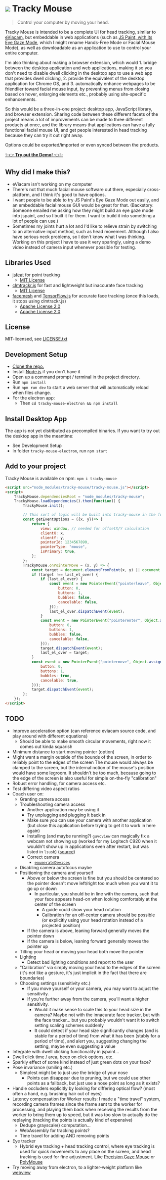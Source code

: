 # ![](./images/tracky-mouse-logo-32.png) Tracky Mouse

> Control your computer by moving your head.

Tracky Mouse is intended to be a complete UI for head tracking, similar to [eViacam](https://github.com/cmauri/eviacam), but embeddable in web applications (such as [JS Paint, with its Eye Gaze Mode](https://jspaint.app/#eye-gaze-mode), which I might rename Hands-Free Mode or Facial Mouse Mode), as well as downloadable as an application to use to control your entire computer.

I'm also thinking about making a browser extension, which would 1. bridge between the desktop application and web applications, making it so you don't need to disable dwell clicking in the desktop app to use a web app that provides dwell clicking, 2. provide the equivalent of the desktop application for Chrome OS, and 3. automatically enhance webpages to be friendlier toward facial mouse input, by preventing menus from closing based on hover, enlarging elements etc., probably using site-specific enhancements.

So this would be a three-in-one project: desktop app, JavaScript library, and browser extension.
Sharing code between these different facets of the project means a lot of improvements can be made to three different products at once, and the library means that applications can have a fully functional facial mouse UI, and get people interested in head tracking because they can try it out right away.

Options could be exported/imported or even synced between the products.

[✨👉 **Try out the Demo!** 👈✨](https://1j01.github.io/tracky-mouse/)

## Why did I make this?

- eViacam isn't working on my computer
- There's not that much facial mouse software out there, especially cross-platform, and I think it's good to have options.
- I want people to be able to try JS Paint's Eye Gaze Mode out easily, and an embeddable facial mouse GUI would be great for that. (Backstory: Someone emailed me asking how they might build an eye gaze mode into jspaint, and so I built it for them. I want to build it into something a lot of people can use.)
- Sometimes my joints hurt a lot and I'd like to relieve strain by switching to an alternative input method, such as head movement. Although I also have serious neck problems, so I don't know what I was thinking. Working on this project I have to use it very sparingly, using a demo video instead of camera input whenever possible for testing.

## Libraries Used

- [jsfeat](https://github.com/inspirit/jsfeat) for point tracking
	- [MIT License](https://github.com/inspirit/jsfeat/blob/master/LICENSE)
- [clmtrackr.js](https://github.com/auduno/clmtrackr) for fast and lightweight but inaccurate face tracking
	- [MIT License](https://github.com/auduno/clmtrackr/blob/dev/LICENSE.txt)
- [facemesh](https://github.com/tensorflow/tfjs-models/tree/master/facemesh#mediapipe-facemesh) and [TensorFlow.js](https://www.tensorflow.org/) for accurate face tracking (once this loads, it stops using clmtrackr.js)
	- [Apache License 2.0](https://github.com/tensorflow/tfjs-models/blob/master/LICENSE)
	- [Apache License 2.0](https://github.com/tensorflow/tensorflow/blob/master/LICENSE)

## License

MIT-licensed, see [LICENSE.txt](./LICENSE.txt)

## Development Setup

- [Clone the repo.](https://help.github.com/articles/cloning-a-repository/)
- Install [Node.js](https://nodejs.org/) if you don't have it
- Open up a command prompt / terminal in the project directory.
- Run `npm install`
- Run `npm run dev` to start a web server that will automatically reload when files change.
- For the electron app:
	- Then `cd tracky-mouse-electron && npm install`

## Install Desktop App

The app is not yet distributed as precompiled binaries.
If you want to try out the desktop app in the meantime:

- See Development Setup
- In folder `tracky-mouse-electron`, run `npm start`

## Add to your project

Tracky Mouse is available on npm:
`npm i tracky-mouse`

```html
<script src="node_modules/tracky-mouse/tracky-mouse.js"></script>
<script>
	TrackyMouse.dependenciesRoot = "node_modules/tracky-mouse";
	TrackyMouse.loadDependencies().then(function() {
		TrackyMouse.init();

		// This sort of logic will be built into tracky-mouse in the future.
		const getEventOptions = ({x, y})=> {
			return {
				view: window, // needed for offsetX/Y calculation
				clientX: x,
				clientY: y,
				pointerId: 1234567890,
				pointerType: "mouse",
				isPrimary: true,
			};
		};
		TrackyMouse.onPointerMove = (x, y) => {
			const target = document.elementFromPoint(x, y) || document.body;
			if (target !== last_el_over) {
				if (last_el_over) {
					const event = new PointerEvent("pointerleave", Object.assign(getEventOptions({ x, y }), {
						button: 0,
						buttons: 1,
						bubbles: false,
						cancelable: false,
					}));
					last_el_over.dispatchEvent(event);
				}
				const event = new PointerEvent("pointerenter", Object.assign(getEventOptions({ x, y }), {
					button: 0,
					buttons: 1,
					bubbles: false,
					cancelable: false,
				}));
				target.dispatchEvent(event);
				last_el_over = target;
			}
			const event = new PointerEvent("pointermove", Object.assign(getEventOptions({ x, y }), {
				button: 0,
				buttons: 1,
				bubbles: true,
				cancelable: true,
			}));
			target.dispatchEvent(event);
		};
	});
</script>
```

## TODO

- Improve acceleration option (can reference eviacam source code, and play around with different equations)
	- Should be able to make smooth circular movements, right now it comes out kinda squarish
- Minimum distance to start moving pointer (option)
- Might want a margin outside of the bounds of the screen, in order to reliably point to the edges of the screen
The mouse would always be clamped to the screen, but the internal notion of the mouse's position would have some legroom.
It shouldn't be too much, because going to the edge of the screen is also useful for simple on-the-fly "calibration"
- Robust error handling, for camera access etc.
- Test differing video aspect ratios
- Coach user on:
	- Granting camera access
	- Troubleshooting camera access
		- Another application may be using it
		- Try unplugging and plugging it back in
		- Make sure you can use your camera with another application (but close this application before trying to get it to work in here again)
		- Installing (and maybe running?) `guvcview` can magically fix a webcam not showing up (worked for my Logitech C920 when it wouldn't show up in applications even after restart, but was listed in `lsusb`) ([source](https://forums.linuxmint.com/viewtopic.php?t=131011))
		- Correct camera
			- [`enumerateDevices`](https://developer.mozilla.org/en-US/docs/Web/API/MediaDevices/enumerateDevices)
	- Disabling camera autofocus maybe
	- Positioning the camera and yourself
		- Above or below the screen is fine but you should be centered so the pointer doesn't move left/right too much when you want it to go up or down
			- In particular, you should be in line with the camera, such that your face appears head-on when looking comfortably at the center of the screen
				- A guide could show your head rotation
				- Calibration for an off-center camera should be possible (or explicitly using your head rotation instead of a projected position)
		- If the camera is above, leaning forward generally moves the pointer down
		- If the camera is below, leaning forward generally moves the pointer up
	- Tilting your head or moving your head both move the pointer
	- Lighting
		- Detect bad lighting conditions and report to the user
	- "Calibration" via simply moving your head to the edges of the screen (it's not like a gesture, it's just implicit in the fact that there are boundaries)
	- Choosing settings (sensitivity etc.)
		- If you move yourself or your camera, you may want to adjust the sensitivity.
		- If you're further away from the camera, you'll want a higher sensitivity.
			- Would it make sense to scale this to your head size in the camera? Maybe not with the innacurate face tracker, but with the face tracker... but you probably wouldn't want it to switch setting scaling schemes suddenly
			- It could detect if your head size significantly changes (and is stable for a period of time) from what it has been (stably for a period of time), and alert you, suggesting changing the setting, maybe even suggesting a value
- Integrate with dwell clicking functionality in jspaint...
- Dwell click time / area, beep on click options, etc.
- Sparkly effect of some kind instead of just green dots on your face?
- Pose invariance (smiling etc.)
	- Simplest might be to just use the bridge of your nose
		- Points can disappear due to pruning, but we could use other points as a fallback, but just use a nose point as long as it exists?
- Handle occluders explicitly by looking for differing optical flow? (most often a hand, e.g. brushing hair out of eyes)
- Latency compensation for Worker results: I made a "time travel" system, recording camera frames since the frame sent to the worker for processing, and playing them back when receiving the results from the worker to bring them up to speed, but it was too slow to actually do the replaying (tracking the points is actually kind of expensive)
	- Dedupe grayscale() computation...
	- WebAssembly for tracking points?
	- Time travel for adding AND removing points
- Eye tracker
	- Hybrid eye tracking + head tracking control, where eye tracking is used for quick movements to any place on the screen, and head tracking is used for fine adjustment. Like [Precision Gaze Mouse](https://precisiongazemouse.org/) or [PolyMouse](https://github.com/trishume/PolyMouse)
- Try moving away from electron, to a lighter-weight platform like [webview](https://github.com/webview/webview)
